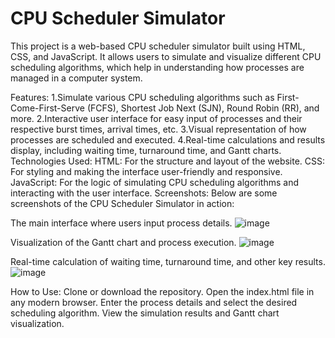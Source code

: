 # CPU Scheduler Simulator
This project is a web-based CPU scheduler simulator built using HTML, CSS, and JavaScript. It allows users to simulate and visualize different CPU scheduling algorithms, which help in understanding how processes are managed in a computer system.

Features:
1.Simulate various CPU scheduling algorithms such as First-Come-First-Serve (FCFS), Shortest Job Next (SJN), Round Robin (RR), and more.
2.Interactive user interface for easy input of processes and their respective burst times, arrival times, etc.
3.Visual representation of how processes are scheduled and executed.
4.Real-time calculations and results display, including waiting time, turnaround time, and Gantt charts.
Technologies Used:
HTML: For the structure and layout of the website.
CSS: For styling and making the interface user-friendly and responsive.
JavaScript: For the logic of simulating CPU scheduling algorithms and interacting with the user interface.
Screenshots:
Below are some screenshots of the CPU Scheduler Simulator in action:



The main interface where users input process details.
![image](https://github.com/user-attachments/assets/2194b955-6c24-49ad-90f1-0c7e02ffd6f4)

Visualization of the Gantt chart and process execution.
![image](https://github.com/user-attachments/assets/bb500636-a262-466b-8e3f-459d0acc1da1)

Real-time calculation of waiting time, turnaround time, and other key results.
![image](https://github.com/user-attachments/assets/4061fc56-4e58-43db-a738-070caed01fcf)

How to Use:
Clone or download the repository.
Open the index.html file in any modern browser.
Enter the process details and select the desired scheduling algorithm.
View the simulation results and Gantt chart visualization.
